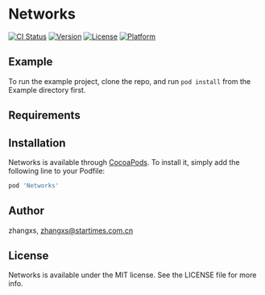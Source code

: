 # Networks

[![CI Status](http://img.shields.io/travis/zhangxs/Networks.svg?style=flat)](https://travis-ci.org/zhangxs/Networks)
[![Version](https://img.shields.io/cocoapods/v/Networks.svg?style=flat)](http://cocoapods.org/pods/Networks)
[![License](https://img.shields.io/cocoapods/l/Networks.svg?style=flat)](http://cocoapods.org/pods/Networks)
[![Platform](https://img.shields.io/cocoapods/p/Networks.svg?style=flat)](http://cocoapods.org/pods/Networks)

## Example

To run the example project, clone the repo, and run `pod install` from the Example directory first.

## Requirements

## Installation

Networks is available through [CocoaPods](http://cocoapods.org). To install
it, simply add the following line to your Podfile:

```ruby
pod 'Networks'
```

## Author

zhangxs, zhangxs@startimes.com.cn

## License

Networks is available under the MIT license. See the LICENSE file for more info.
